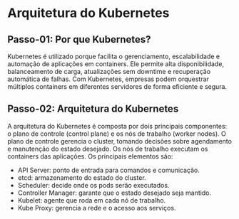 # Arquitetura do Kubernetes

## Passo-01: Por que Kubernetes?

Kubernetes é utilizado porque facilita o gerenciamento, escalabilidade e automação de aplicações em containers. Ele permite alta disponibilidade, balanceamento de carga, atualizações sem downtime e recuperação automática de falhas. Com Kubernetes, empresas podem orquestrar múltiplos containers em diferentes servidores de forma eficiente e segura.


## Passo-02: Arquitetura do Kubernetes

A arquitetura do Kubernetes é composta por dois principais componentes: o plano de controle (control plane) e os nós de trabalho (worker nodes). O plano de controle gerencia o cluster, tomando decisões sobre agendamento e manutenção do estado desejado. Os nós de trabalho executam os containers das aplicações. Os principais elementos são:
- API Server: ponto de entrada para comandos e comunicação.
- etcd: armazenamento do estado do cluster.
- Scheduler: decide onde os pods serão executados.
- Controller Manager: garante que o estado desejado seja mantido.
- Kubelet: agente que roda em cada nó de trabalho.
- Kube Proxy: gerencia a rede e o acesso aos serviços.

